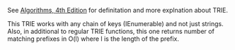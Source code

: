 See [Algorithms, 4th Edition](https://algs4.cs.princeton.edu/52trie/) for definitation and more explnation about TRIE.

This TRIE works with any chain of keys (IEnumerable<TKey>) and not just strings. Also, in additional to regular TRIE functions, this one returns number of matching prefixes in O(l) where l is the length of the prefix.